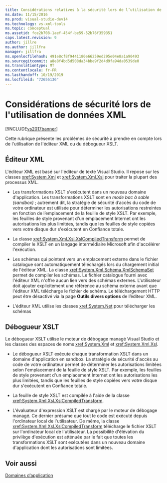 ```yaml
---
title: Considérations relatives à la sécurité lors de l’utilisation de données XML | Microsoft Docs
ms.date: 11/15/2016
ms.prod: visual-studio-dev14
ms.technology: vs-xml-tools
ms.topic: conceptual
ms.assetid: fce2b708-1aef-454f-be59-52b76f359351
caps.latest.revision: 9
author: jillre
ms.author: jillfra
manager: jillfra
ms.openlocfilehash: 491e8cf8f9441180e66259ed295e04e8a1a90493
ms.sourcegitcommit: a8e8f4bd5d508da34bbe9f2d4d9fa94da0539de0
ms.translationtype: MT
ms.contentlocale: fr-FR
ms.lasthandoff: 10/19/2019
ms.locfileid: "72656136"
---
```

# <a name="security-considerations-when-working-with-xml-data"></a>Considérations de sécurité lors de l'utilisation de données XML
[!INCLUDE[vs2017banner](../includes/vs2017banner.md)]

Cette rubrique présente les problèmes de sécurité à prendre en compte lors de l'utilisation de l'éditeur XML ou du débogueur XSLT.

## <a name="xml-editor"></a>Éditeur XML
 L'éditeur XML est basé sur l'éditeur de texte Visual Studio. Il repose sur les classes <xref:System.Xml> et <xref:System.Xml.Xsl> pour traiter la plupart des processus XML.

- Les transformations XSLT s'exécutent dans un nouveau domaine d'application. Les transformations XSLT sont en *mode bac à sable (sandbox)* ; autrement dit, la stratégie de sécurité d’accès du code de votre ordinateur est utilisée pour déterminer les autorisations restreintes en fonction de l’emplacement de la feuille de style XSLT. Par exemple, les feuilles de style provenant d'un emplacement Internet ont les autorisations les plus limitées, tandis que les feuilles de style copiées vers votre disque dur s'exécutent en Confiance totale.

- La classe <xref:System.Xml.Xsl.XslCompiledTransform> permet de compiler le XSLT en un langage intermédiaire Microsoft afin d'accélérer l'exécution.

- Les schémas qui pointent vers un emplacement externe dans le fichier catalogue sont automatiquement téléchargés lors du chargement initial de l'éditeur XML. La classe <xref:System.Xml.Schema.XmlSchemaSet> permet de compiler les schémas. Le fichier catalogue fourni avec l'éditeur XML n'offre aucun lien vers des schémas externes. L'utilisateur doit ajouter explicitement une référence au schéma externe avant que l'éditeur XML télécharge le fichier de schéma. Le téléchargement HTTP peut être désactivé via la page **Outils divers options** de l’éditeur XML.

- L'éditeur XML utilise les classes <xref:System.Net> pour télécharger les schémas

## <a name="xslt-debugger"></a>Débogueur XSLT
 Le débogueur XSLT utilise le moteur de débogage managé Visual Studio et les classes des espaces de noms <xref:System.Xml> et <xref:System.Xml.Xsl>.

- Le débogueur XSLT exécute chaque transformation XSLT dans un domaine d'application en sandbox. La stratégie de sécurité d'accès au code de votre ordinateur permet de déterminer les autorisations limitées selon l'emplacement de la feuille de style XSLT. Par exemple, les feuilles de style provenant d'un emplacement Internet ont les autorisations les plus limitées, tandis que les feuilles de style copiées vers votre disque dur s'exécutent en Confiance totale.

- La feuille de style XSLT est compilée à l'aide de la classe <xref:System.Xml.Xsl.XslCompiledTransform>.

- L'évaluateur d'expression XSLT est chargé par le moteur de débogage managé. Ce dernier présume que tout le code est exécuté depuis l'ordinateur local de l'utilisateur. De même, la classe <xref:System.Xml.Xsl.XslCompiledTransform> télécharge le fichier XSLT sur l'ordinateur local de l'utilisateur. La possibilité d'élévation du privilège d'exécution est atténuée par le fait que toutes les transformations XSLT sont exécutées dans un nouveau domaine d'application dont les autorisations sont limitées.

## <a name="see-also"></a>Voir aussi
 [Domaines d’application](https://msdn.microsoft.com/39e57d07-a740-4cd4-ae82-e119ea3856c1)
